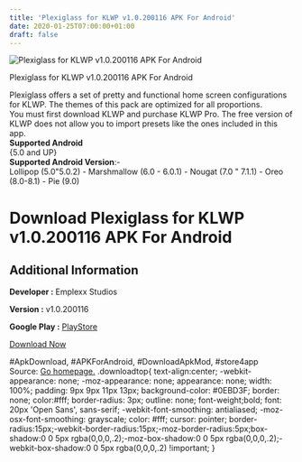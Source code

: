 ```yaml
---
title: 'Plexiglass for KLWP v1.0.200116 APK For Android'
date: 2020-01-25T07:00:00+01:00
draft: false
---
```


![Plexiglass for KLWP v1.0.200116 APK For Android](https://i0.wp.com/apkhome.net/wp-content/uploads/2020/01/Plexiglass-for-KLWP-v1.0.200116.png "Plexiglass for KLWP v1.0.200116 APK For Android")

  

Plexiglass for KLWP v1.0.200116 APK For Android

Plexiglass offers a set of pretty and functional home screen configurations for KLWP. The themes of this pack are optimized for all proportions.  
You must first download KLWP and purchase KLWP Pro. The free version of KLWP does not allow you to import presets like the ones included in this app.  
**Supported Android**  
{5.0 and UP}  
**Supported Android Version**:-  
Lollipop (5.0"5.0.2) - Marshmallow (6.0 - 6.0.1) - Nougat (7.0 " 7.1.1) - Oreo (8.0-8.1) - Pie (9.0)

Download Plexiglass for KLWP v1.0.200116 APK For Android
========================================================

Additional Information
----------------------

**Developer :** Emplexx Studios

**Version :** v1.0.200116

**Google Play :** [PlayStore](https://play.google.com/store/apps/details?id=emplexx.plexiglass)

  

[Download Now](https://store4app.co/post/plexiglass-for-klwp-v1-0-200116-apk-for-android_1579882298)

  
#ApkDownload, #APKForAndroid, #DownloadApkMod, #store4app  
Source: [Go homepage.](https://store4app.co/post/plexiglass-for-klwp-v1-0-200116-apk-for-android_1579882298) .downloadtop{ text-align:center; -webkit-appearance: none; -moz-appearance: none; appearance: none; width: 100%; padding: 9px 9px 11px 13px; background-color: #0EBD3F; border: none; color:#fff; border-radius: 3px; outline: none; font-weight;bold; font: 20px 'Open Sans', sans-serif; -webkit-font-smoothing: antialiased; -moz-osx-font-smoothing: grayscale; color: #fff; cursor: pointer; border-radius:15px;-webkit-border-radius:15px;-moz-border-radius:5px;box-shadow:0 0 5px rgba(0,0,0,.2);-moz-box-shadow:0 0 5px rgba(0,0,0,.2);-webkit-box-shadow:0 0 5px rgba(0,0,0,.2) !important; }
